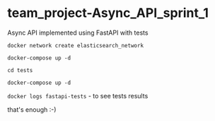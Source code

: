 # team_project-Async_API_sprint_1

Async API implemented using FastAPI with tests


`docker network create elasticsearch_network`

`docker-compose up -d `

`cd tests`

`docker-compose up -d `

`docker logs fastapi-tests` - to see tests results

that's enough :-) 